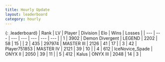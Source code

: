 ```yaml
---
title: Hourly Update
layout: leaderboard
category: hourly
---
```


{: .leaderboard}
| Rank | LV | Player | Division | Elo | Wins | Losses |
| --- | --- | --- | --- | --- | --- | --- |
| <span data-change="0">1</span> | 3902 | <span title="ID: 370081">Demon Divergent</span> | LEGEND | <span data-change="0">2202</span> | <span data-change="0">58</span> | <span data-change="0">15</span> |
| <span data-change="0">2</span> | 435 | <span title="ID: 544038">297974</span> | MASTER III | <span data-change="0">2126</span> | <span data-change="0">41</span> | <span data-change="0">17</span> |
| <span data-change="0">3</span> | 42 | <span title="ID: 751853">Player751853</span> | MASTER IV | <span data-change="8">2121</span> | <span data-change="1">39</span> | <span data-change="0">10</span> |
| <span data-change="0">4</span> | 612 | <span title="ID: 597289">IceNovice_Spade</span> | ONYX II | <span data-change="0">2050</span> | <span data-change="0">39</span> | <span data-change="0">11</span> |
| <span data-change="0">5</span> | 412 | <span title="ID: 487157">Kalus</span> | ONYX III | <span data-change="7">2048</span> | <span data-change="1">14</span> | <span data-change="0">3</span> |